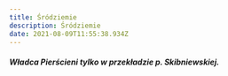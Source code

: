 ```yaml
---
title: Śródziemie
description: Śródziemie
date: 2021-08-09T11:55:38.934Z
---
```

##### Władca Pierścieni tylko w przekładzie p. Skibniewskiej.